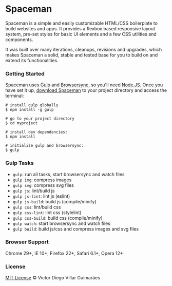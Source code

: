 # Spaceman #

Spaceman is a simple and easily customizable HTML/CSS boilerplate to build websites and apps. It provides a flexbox based responsive layout system, pre-set styles for basic UI elements and a few CSS utilities and components.

It was built over many iterations, cleanups, revisions and upgrades, which makes Spaceman a solid, stable and tested base for you to build on and extend its functionalities.

### Getting Started ###

Spaceman uses [Gulp](http://gulpjs.com/) and [Browsersync](https://www.browsersync.io/), so you'll need [Node.JS](https://nodejs.org/en/). Once you have set it up, [download Spaceman](https://github.com/victordieggo/spaceman/releases/latest) to your project directory and access the terminal:

```
# install gulp globally
$ npm install -g gulp

# go to your project directory
$ cd myproject

# install dev dependencies:
$ npm install

# initialize gulp and browsersync:
$ gulp
```

### Gulp Tasks ###

- `gulp`: run all tasks, start browsersync and watch files
- `gulp img`: compress images
- `gulp svg`: compress svg files
- `gulp js`: lint/build js
- `gulp js-lint`: lint js (eslint)
- `gulp js-build`: build js (compile/minify)
- `gulp css`: lint/build css
- `gulp css-lint`: lint css (stylelint)
- `gulp css-build`: build css (compile/minify)
- `gulp watch`: start browsersync and watch files
- `gulp build`: build js/css and compress images and svg files

### Browser Support ###

Chrome 29+, IE 10+, Firefox 22+, Safari 6.1+, Opera 12+

### License ###

[MIT License](https://victordieggo.mit-license.org/) © Victor Diego Villar Guimarães
